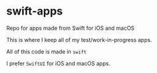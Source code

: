 # swift-apps
Repo for apps made from Swift for iOS and macOS

This is where I keep all of my test/work-in-progress apps.

All of this code is made in `swift`

I prefer `SwiftUI` for iOS and macOS apps.
